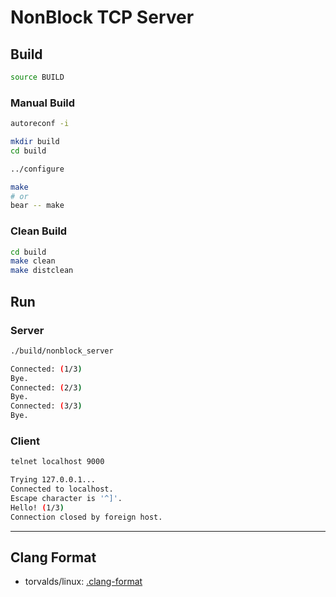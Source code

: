 # NonBlock TCP Server

## Build

```bash
source BUILD
```

### Manual Build

```bash
autoreconf -i
```

```bash
mkdir build
cd build
```

```bash
../configure
```

```bash
make
# or
bear -- make
```

### Clean Build

```bash
cd build
make clean
make distclean
```

## Run

### Server

```bash
./build/nonblock_server
```

```bash
Connected: (1/3)
Bye.
Connected: (2/3)
Bye.
Connected: (3/3)
Bye.
```

### Client

```bash
telnet localhost 9000
```

```bash
Trying 127.0.0.1...
Connected to localhost.
Escape character is '^]'.
Hello! (1/3)
Connection closed by foreign host.
```

---

## Clang Format

- torvalds/linux: [.clang-format](https://github.com/torvalds/linux/blob/master/.clang-format)


